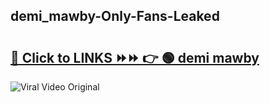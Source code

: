 
 ## demi_mawby-Only-Fans-Leaked

# <h2><a href="https://clipsfans.com/demi_mawby&ref=git">🔗 Click to LINKS ⏩⏩ 👉 🟢 demi mawby </a></h2>

<a href="https://clipsfans.com/demi_mawby&ref=git" rel="nofollow" data-target="animated-image.originalLink"><img src="https://i.ibb.co.com/xMMVF88/686577567.gif" alt="Viral Video Original" style="max-width: 100%; display: inline-block;" data-target="animated-image.originalImage"></a>
